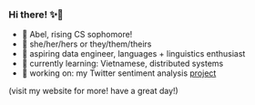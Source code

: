### Hi there! ✨👋  

- 🍒 Abel, rising CS sophomore!
- 🌿 she/her/hers or they/them/theirs
- 🍋 aspiring data engineer, languages + linguistics enthusiast
- 🌱 currently learning: Vietnamese, distributed systems
- 🥝 working on: my Twitter sentiment analysis [project](https://github.com/abelkartwii/eavesdropper) 

(visit my website for more! have a great day!)
